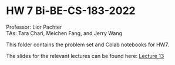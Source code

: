 # HW 7 Bi-BE-CS-183-2022
Professor: Lior Pachter  
TAs: Tara Chari, Meichen Fang, and Jerry Wang

This folder contains the problem set and Colab notebooks for HW7. 

The slides for the relevant lectures can be found here: [Lecture 13](https://docs.google.com/presentation/d/1ExkNVQ8u8IuZ1ZmUpTyd7oBuRkqU5RZEHm1q4eqK9Uc/edit?usp=sharing)
